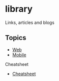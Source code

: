 # library
Links, articles and blogs


## Topics
- [Web](/web.md)
- [Mobile](/mobile.md)


Cheatsheet
- [Cheatsheet](/cheatsheet.md)

